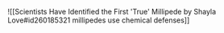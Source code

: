 ![[Scientists Have Identified the First 'True' Millipede by Shayla Love#id260185321 millipedes use chemical defenses]]

